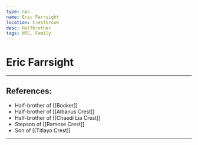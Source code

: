 ```yaml
---
type: npc
name: Eric Farrsight
location: Crestbrook
desc: Halfbrother
tags: NPC, Family
---
```


# Eric Farrsight
___ 
## References: 
- Half-brother of [[Booker]]
- Half-brother of [[Albanus Crest]]
- Half-brother of [[Chaedi Lia Crest]]
- Stepson of [[Ramose Crest]] 
- Son of [[Titlayo Crest]]
--- 